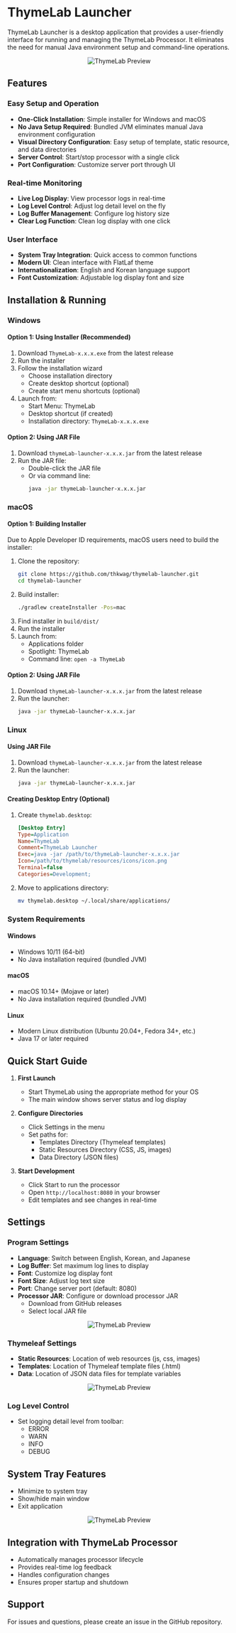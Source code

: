 # ThymeLab Launcher

ThymeLab Launcher is a desktop application that provides a user-friendly interface for running and managing the ThymeLab Processor. It eliminates the need for manual Java environment setup and command-line operations.

<p align="center">
   <img src="docs/images/thymelab-launcher.png" alt="ThymeLab Preview">
</p>

## Features

### Easy Setup and Operation
- **One-Click Installation**: Simple installer for Windows and macOS
- **No Java Setup Required**: Bundled JVM eliminates manual Java environment configuration
- **Visual Directory Configuration**: Easy setup of template, static resource, and data directories
- **Server Control**: Start/stop processor with a single click
- **Port Configuration**: Customize server port through UI

### Real-time Monitoring
- **Live Log Display**: View processor logs in real-time
- **Log Level Control**: Adjust log detail level on the fly
- **Log Buffer Management**: Configure log history size
- **Clear Log Function**: Clean log display with one click

### User Interface
- **System Tray Integration**: Quick access to common functions
- **Modern UI**: Clean interface with FlatLaf theme
- **Internationalization**: English and Korean language support
- **Font Customization**: Adjustable log display font and size

## Installation & Running

### Windows

#### Option 1: Using Installer (Recommended)
1. Download `ThymeLab-x.x.x.exe` from the latest release
2. Run the installer
3. Follow the installation wizard
   - Choose installation directory
   - Create desktop shortcut (optional)
   - Create start menu shortcuts (optional)
4. Launch from:
   - Start Menu: ThymeLab
   - Desktop shortcut (if created)
   - Installation directory: `ThymeLab-x.x.x.exe`

#### Option 2: Using JAR File
1. Download `thymeLab-launcher-x.x.x.jar` from the latest release
2. Run the JAR file:
   - Double-click the JAR file
   - Or via command line:
     ```bash
     java -jar thymeLab-launcher-x.x.x.jar
     ```

### macOS

#### Option 1: Building Installer
Due to Apple Developer ID requirements, macOS users need to build the installer:
1. Clone the repository:
   ```bash
   git clone https://github.com/thkwag/thymelab-launcher.git
   cd thymelab-launcher
   ```
2. Build installer:
   ```bash
   ./gradlew createInstaller -Pos=mac
   ```
3. Find installer in `build/dist/`
4. Run the installer
5. Launch from:
   - Applications folder
   - Spotlight: ThymeLab
   - Command line: `open -a ThymeLab`

#### Option 2: Using JAR File
1. Download `thymeLab-launcher-x.x.x.jar` from the latest release
2. Run the launcher:
   ```bash
   java -jar thymeLab-launcher-x.x.x.jar
   ```

### Linux

#### Using JAR File
1. Download `thymeLab-launcher-x.x.x.jar` from the latest release
2. Run the launcher:
   ```bash
   java -jar thymeLab-launcher-x.x.x.jar
   ```

#### Creating Desktop Entry (Optional)
1. Create `thymelab.desktop`:
   ```ini
   [Desktop Entry]
   Type=Application
   Name=ThymeLab
   Comment=ThymeLab Launcher
   Exec=java -jar /path/to/thymeLab-launcher-x.x.x.jar
   Icon=/path/to/thymelab/resources/icons/icon.png
   Terminal=false
   Categories=Development;
   ```
2. Move to applications directory:
   ```bash
   mv thymelab.desktop ~/.local/share/applications/
   ```

### System Requirements

#### Windows
- Windows 10/11 (64-bit)
- No Java installation required (bundled JVM)

#### macOS
- macOS 10.14+ (Mojave or later)
- No Java installation required (bundled JVM)

#### Linux
- Modern Linux distribution (Ubuntu 20.04+, Fedora 34+, etc.)
- Java 17 or later required

## Quick Start Guide

1. **First Launch**
   - Start ThymeLab using the appropriate method for your OS
   - The main window shows server status and log display

2. **Configure Directories**
   - Click Settings in the menu
   - Set paths for:
     - Templates Directory (Thymeleaf templates)
     - Static Resources Directory (CSS, JS, images)
     - Data Directory (JSON files)

3. **Start Development**
   - Click Start to run the processor
   - Open `http://localhost:8080` in your browser
   - Edit templates and see changes in real-time

## Settings

### Program Settings
- **Language**: Switch between English, Korean, and Japanese
- **Log Buffer**: Set maximum log lines to display
- **Font**: Customize log display font
- **Font Size**: Adjust log text size
- **Port**: Change server port (default: 8080)
- **Processor JAR**: Configure or download processor JAR
  - Download from GitHub releases
  - Select local JAR file
<p align="center">
   <img src="docs/images/thymelab-settings-dialog.png" alt="ThymeLab Preview">
</p>

### Thymeleaf Settings
- **Static Resources**: Location of web resources (js, css, images)
- **Templates**: Location of Thymeleaf template files (.html)
- **Data**: Location of JSON data files for template variables
<p align="center">
   <img src="docs/images/thymelab-thymeleaf-settings-dialog.png" alt="ThymeLab Preview">
</p>

### Log Level Control
- Set logging detail level from toolbar:
  - ERROR
  - WARN
  - INFO
  - DEBUG

## System Tray Features
- Minimize to system tray
- Show/hide main window
- Exit application
<p align="center">
   <img src="docs/images/thymelab-tray.png" alt="ThymeLab Preview">
</p>

## Integration with ThymeLab Processor
- Automatically manages processor lifecycle
- Provides real-time log feedback
- Handles configuration changes
- Ensures proper startup and shutdown

## Support
For issues and questions, please create an issue in the GitHub repository. 